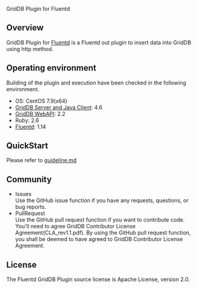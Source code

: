 GridDB Plugin for Fluentd

## Overview

GridDB Plugin for [Fluentd](http://fluentd.org) is a Fluentd out plugin to insert data into GridDB using http method.

## Operating environment

Building of the plugin and execution have been checked in the following environment.
- OS: CentOS 7.9(x64)
- [GridDB Server and Java Client](https://github.com/griddb/griddb_nosql): 4.6
- [GridDB WebAPI](https://github.com/griddb/webapi): 2.2
- Ruby: 2.6
- [Fluentd](https://github.com/fluent/fluentd): 1.14

## QuickStart

Please refer to [guideline.md](guideline.md)

## Community

  * Issues  
    Use the GitHub issue function if you have any requests, questions, or bug reports. 
  * PullRequest  
    Use the GitHub pull request function if you want to contribute code.
    You'll need to agree GridDB Contributor License Agreement(CLA_rev1.1.pdf).
    By using the GitHub pull request function, you shall be deemed to have agreed to GridDB Contributor License Agreement.

## License
  
  The Fluentd GridDB Plugin source license is Apache License, version 2.0.
